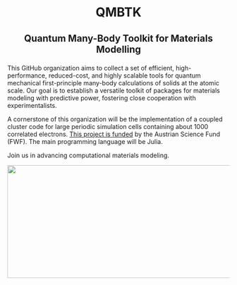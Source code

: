# <p align="center"> QMBTK </p>

## <p align="center"> Quantum Many-Body Toolkit for Materials Modelling </p>

<!-- ## About-->

This GitHub organization aims to collect a set of efficient, high-performance, reduced-cost, and highly scalable tools for quantum mechanical first-principle many-body calculations of solids at the atomic scale. Our goal is to establish a versatile toolkit of packages for materials modeling with predictive power, fostering close cooperation with experimentalists.

A cornerstone of this organization will be the implementation of a coupled cluster code for large periodic simulation cells containing about 1000 correlated electrons. [This project is funded](https://pf.fwf.ac.at/en/research-in-practice/project-finder/60015) by the Austrian Science Fund (FWF). The main programming language will be Julia.

Join us in advancing computational materials modeling.

<p align="center"> <img src="https://raw.githubusercontent.com/QMBTK/.github/main/profile/logo/logo2.png" width="640" height="256"> </p>
